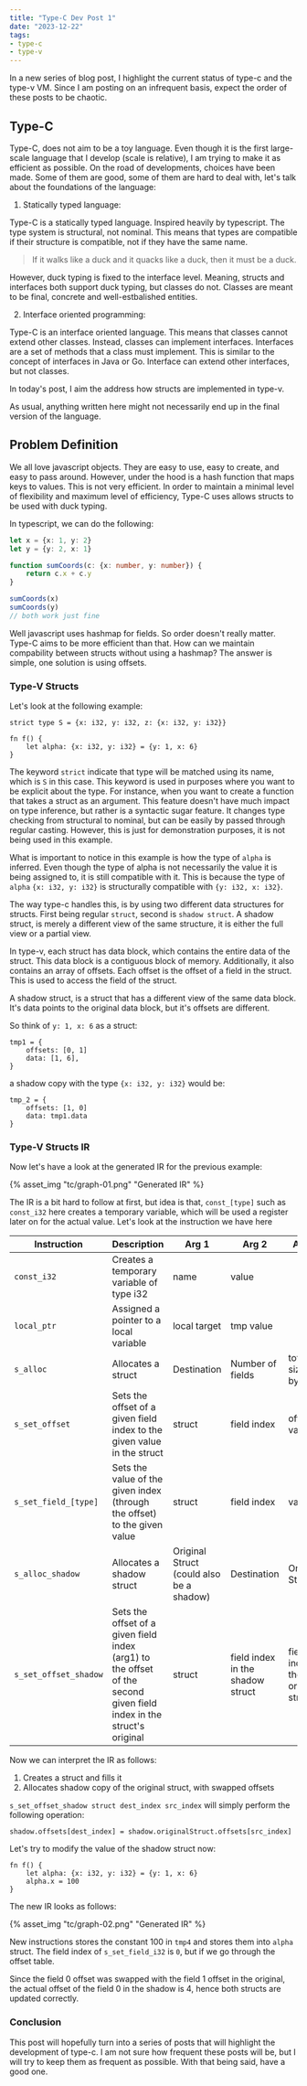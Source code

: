 ```yaml
---
title: "Type-C Dev Post 1"
date: "2023-12-22"
tags:
- type-c
- type-v
---
```

In a new series of blog post, I highlight the current status of type-c and the type-v VM. Since I am posting on an infrequent basis, expect the order of these posts to be chaotic.
<!-- excerpt -->

## Type-C
Type-C, does not aim to be a toy language. Even though it is the first large-scale language that I develop (scale is relative), I am trying to make it as efficient as possible. 
On the road of developments, choices have been made. Some of them are good, some of them are hard to deal with, let's talk about the foundations of the language:


1. Statically typed language:

Type-C is a statically typed language. Inspired heavily by typescript. The type system is structural, not nominal. This means that types are compatible if their structure is compatible, not if they have the same name.

> If it walks like a duck and it quacks like a duck, then it must be a duck.

However, duck typing is fixed to the interface level. Meaning, structs and interfaces both support duck typing, but classes do not. Classes are meant to be final, concrete and well-estbalished entities. 

2. Interface oriented programming:

Type-C is an interface oriented language. This means that classes cannot extend other classes. Instead, classes can implement interfaces. Interfaces are a set of methods that a class must implement. This is similar to the concept of interfaces in Java or Go. Interface can extend other interfaces, but not classes.

In today's post, I aim the address how structs are implemented in type-v.

As usual, anything written here might not necessarily end up in the final version of the language.

## Problem Definition

We all love javascript objects. They are easy to use, easy to create, and easy to pass around. However, under the hood is a hash function that maps keys to values. This is not very efficient. In order to maintain a minimal level of flexibility and maximum level of efficiency, Type-C uses allows structs to be used with duck typing.

In typescript, we can do the following:
```ts
let x = {x: 1, y: 2}
let y = {y: 2, x: 1}

function sumCoords(c: {x: number, y: number}) {
    return c.x + c.y
}

sumCoords(x)
sumCoords(y)
// both work just fine
```
Well javascript uses hashmap for fields. So order doesn't really matter. Type-C aims to be more efficient than that. How can we maintain compability between structs without using a hashmap? The answer is simple, one solution is using offsets. 


### Type-V Structs
Let's look at the following example:

```
strict type S = {x: i32, y: i32, z: {x: i32, y: i32}}

fn f() {
    let alpha: {x: i32, y: i32} = {y: 1, x: 6}
}

```

The keyword `strict` indicate that type will be matched using its name, which is `S` in this case. This keyword is used in purposes where you want to be explicit about the type. For instance, when you want to create a function that takes a struct as an argument. This feature doesn't have much impact on type inference, but rather is a syntactic sugar feature. It changes type checking from structural to nominal, but can be easily by passed through regular casting. However, this is just for demonstration purposes, it is not being used in this example.

What is important to notice in this example is how the type of `alpha` is inferred. Even though the type of alpha is not necessarily the value it is being assigned to, it is still compatible with it. This is because the type of `alpha` `{x: i32, y: i32}` is structurally compatible with `{y: i32, x: i32}`. 

The way type-c handles this, is by using two different data structures for structs. First being regular `struct`, second is `shadow struct`. A shadow struct, is merely a different view of the same structure, it is either the full view or a partial view.

In type-v, each struct has data block, which contains the entire data of the struct. This data block is a contiguous block of memory. Additionally, it also contains an array of offsets. Each offset is the offset of a field in the struct. This is used to access the field of the struct.

A shadow struct, is a struct that has a different view of the same data block. It's data points to the original data block, but it's offsets are different. 

So think of `y: 1, x: 6` as a struct:
```
tmp1 = {
    offsets: [0, 1]
    data: [1, 6],
}
```

a shadow copy with the type `{x: i32, y: i32}` would be:
```
tmp_2 = {
    offsets: [1, 0]
    data: tmp1.data
}
```

### Type-V Structs IR

Now let's have a look at the generated IR for the previous example:

{% asset_img "tc/graph-01.png" "Generated IR" %}


The IR is a bit hard to follow at first, but idea is that, `const_[type]` such as `const_i32` here creates a temporary variable, which will be used a register later on for the actual value. 
Let's look at the instruction we have here

| Instruction | Description | Arg 1 | Arg 2 | Arg 3 |
| ----------- | ----------- | ----- | ----- | ----- |
|`const_i32` | Creates a temporary variable of type i32 | name | value | |
|`local_ptr`|Assigned a pointer to a local variable| local target | tmp value | |
|`s_alloc`|Allocates a struct|Destination| Number of fields | total size in bytes |
|`s_set_offset`|Sets the offset of a given field index to the given value in the struct| struct | field index | offset value |
|`s_set_field_[type]`|Sets the value of the given index (through the offset) to the given value| struct | field index | value |
|`s_alloc_shadow`|Allocates a shadow struct| Original Struct (could also be a shadow) |Destination | Original Struct|Number of fields|
|`s_set_offset_shadow`|Sets the offset of a given field index (arg1) to the offset of the second given field index in the struct's original| struct | field index in the shadow struct| field index the original struct |

Now we can interpret the IR as follows:
1. Creates a struct and fills it 
2. Allocates shadow copy of the original struct, with swapped offsets

`s_set_offset_shadow struct dest_index src_index` will simply perform the following operation:

```
shadow.offsets[dest_index] = shadow.originalStruct.offsets[src_index]
```

Let's try to modify the value of the shadow struct now:

```
fn f() {
    let alpha: {x: i32, y: i32} = {y: 1, x: 6}
    alpha.x = 100
}
```

The new IR looks as follows:
    
{% asset_img "tc/graph-02.png" "Generated IR" %}

New instructions stores the constant 100 in `tmp4` and stores them into `alpha` struct.
The field index of `s_set_field_i32` is `0`, but if we go through the offset table.

Since the field 0 offset was swapped with the field 1 offset in the original, the actual offset of the field 0 in the shadow is 4, hence both structs are updated correctly.

### Conclusion

This post will hopefully turn into a series of posts that will highlight the development of type-c. I am not sure how frequent these posts will be, but I will try to keep them as frequent as possible.
With that being said, have a good one.